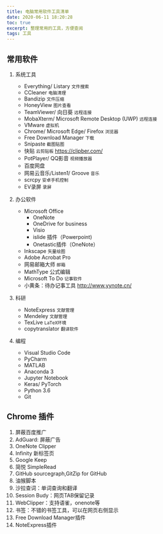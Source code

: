 ```yaml
---
title: 电脑常用软件工具清单
date: 2020-06-11 18:20:28
toc: true
excerpt: 整理常用的工具，方便查阅
tags: 工具
---
```


## 常用软件

1. 系统工具
   - Everything/ Listary    `文件搜索`
   - CCleaner      `电脑清理`
   - Bandizip      `文件压缩`
   - HoneyView     `图片查看`
   - TeamViewer/ 向日葵    `远程连接`
   - MobaXterm/ Microsoft Remote Desktop (UWP) `远程连接`
   - VMware        `虚拟机`
   - Chrome/ Microsoft Edge/ Firefox    `浏览器`
   - Free Download Manager  `下载`
   - Snipaste       `截图贴图`
   - 快贴           `云剪贴板` <https://clipber.com/>
   - PotPlayer/ QQ影音  `视频播放器`
   - 百度网盘
   - 网易云音乐/Listen1/ Groove `音乐`
   - scrcpy         `安卓手机控制`
   - EV录屏         `录屏`

2. 办公软件
   - Microsoft Office
     - OneNote
     - OneDrive for business
     - Visio
     - islide 插件（Powerpoint)
     - Onetastic插件（OneNote）
   - Inkscape   `矢量绘图`
   - Adobe Acrobat Pro
   - 网易邮箱大师   `邮箱`
   - MathType   公式编辑
   - Microsoft To Do    `记事软件`
   - 小黄条：待办记事工具 <http://www.yynote.cn/>

3. 科研
   - NoteExpress    `文献管理`
   - Mendeley       `文献管理`
   - TexLive        `LaTeX环境`
   - copytranslator `翻译软件`

4. 编程
    - Visual Studio Code
    - PyCharm
    - MATLAB
    - Anaconda 3
    - Jupyter Notebook
    - Keras/ PyTorch
    - Python 3.6
    - Git

## Chrome 插件

1. 屏蔽百度推广
2. AdGuard: 屏蔽广告
3. OneNote Clipper
4. Infinity 新标签页
5. Google Keep
6. 简悦 SimpleRead
7. GitHub sourcegraph,GitZip for GitHub
8. 油猴脚本
9. 沙拉查词：单词查询和翻译
10. Session Budy：网页TAB保留记录
11. WebClipper：支持语雀，onenote等
12. 书签：不错的书签工具，可以在网页右侧显示
13. Free Download Manager插件
14. NoteExpress插件
